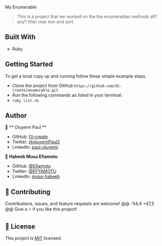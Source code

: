My Enumerable
> This is a project that we worked on the the enumerables methods all? any? filter max min and sort.
## Built With

- Ruby

## Getting Started

To get a local copy up and running follow these simple example steps.

- Clone the project from GitHub `https://github.com/Ol-create/enumerable.git`
- Run the following commands as listed in your terminal:
- `ruby list.rb`


## Author

👤 ** Oluyemi Paul **

- GitHub: [Ol-create](https://github.com/Ol-create)
- Twitter: [@oluyemiPaul2](https://twitter.com/OluyemiPaul2)
- LinkedIn: [paul-oluyemi](https://www.linkedin.com/in/paul-oluyemi-193966ab/)
	
👤 **Habeeb Musa Efiamotu**

- GitHub: [@Efiamotu](https://github.com/Efiamotu-1)
- Twitter: [@EFYAMOTU](https://twitter.com/EFYAMOTU)
- LinkedIn: [musa-habeeb](https://www.linkedin.com/in/musa-habeeb/)

## 🤝 Contributing

Contributions, issues, and feature requests are welcome!
	@@ -54,4 +47,5 @@ Give a ⭐️ if you like this project!

## 📝 License

This project is [MIT](./LICENSE) licensed.
